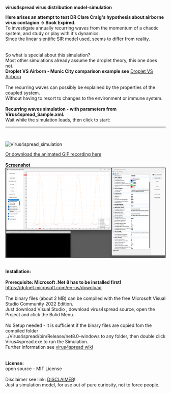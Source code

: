 **virus4spread virus distribution model-simulation**

**Here arises an attempt to test DR Clare Craig's hypothesis about airborne virus contagion -> Book Expired**.
<br> 
To investigate annually recurring waves from the momentum of a chaotic system, and study or play with it's dynamics.
<br> 
Since the linear sientific SIR model used, seems to differ from reality.
<br>
<br> 
<br>So what is special about this simulation? 
<br>Most other simulations already assume the droplet theory, this one does not. 
<br>
**Droplet VS Airborn ‐ Munic City comparison example see**
[Droplet VS Airborn](https://github.com/gitfrid/virus4spread/wiki/4.-Droplet-VS-Airborn-%E2%80%90-Munic-City-comparison)
<br>
<br>
The recurring waves can possibly be explained by the properties of the coupled system.
<br>Without having to resort to changes to the environment or immune system.
<br>
<br>**Recurring waves simulation - with parameters from Virus4spread_Sample.xml.**
<br>Wait while the simulation loads, then click to start:
_________________________________________
<br>

![Virus4spread_simulation](https://github.com/gitfrid/virus4spread/blob/e7fa8e33f64a566f36b3e1b0f723a4536f8f6026/VirusSpreadDokumentation/samples/Virus4spread%20sample%20FF%20small.gif)
<br>

[Or download the animated GIF recording here](https://github.com/gitfrid/virus4spread/tree/b6541d0bf786c828a5c67cb950ebc356451870c3/VirusSpreadDokumentation/samples)
<br>
<br>
**Screenshot**
<br>
<img src="https://github.com/gitfrid/virus4spread/blob/cbb5aafd0013ba657c6d9457e5fdd46be8050021/VirusSpreadDokumentation/samples/Virus4spread_Sample.png" width="800" height="auto">
<br>
<br>

**Installation:**
<br>
<br>**Prerequisite: Microsoft .Net 8 has to be installed first!** https://dotnet.microsoft.com/en-us/download
<br>
<br>The binary files (about 2 MB) can be compiled with the free Microsoft Visual Studio Community 2022 Edition. 
<br>Just download Visual Studio , download virus4spread source, open the Project and click the Bulid Menu.
<br>
<br>No Setup needed - it is  sufficient if the binary files are copied fom the compiled folder 
<br>../Virus4spread/bin/Release/net8.0-windows to any folder, then double click Virus4spread.exe to run the Simulation.
<br>Further information see [virus4spread wiki](https://github.com/gitfrid/virus4spread/wiki)
<br>
<br>
<br>
**License:** 
<br>open source - MIT License
<br>
<br>
Disclaimer see link: [DISCLAIMER](https://github.com/gitfrid/virus4spread/blob/4beca8c58021423e41bf62333898a44eda09578e/Disclaimer.md)!
<br>
Just a simulation model, for use out of pure curiosity, not to force people.
